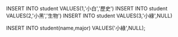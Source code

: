 INSERT INTO student VALUES(1,'小白','歷史')
INSERT INTO student VALUES(2,'小黑','生物')
INSERT INTO student VALUES(3,'小綠',NULL)

INSERT INTO student(name,major) VALUES('小綠',NULL);